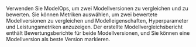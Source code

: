 Verwenden Sie ModelOps, um zwei Modellversionen zu vergleichen und zu bewerten. Sie können Metriken auswählen, um zwei bewertete Modellversionen zu vergleichen und Modelleigenschaften, Hyperparameter und Leistungsmetriken anzuzeigen. Der erstellte Modellvergleichsbericht enthält Bewertungsberichte für beide Modellversionen, und Sie können eine Modellversion als beste Version markieren.
